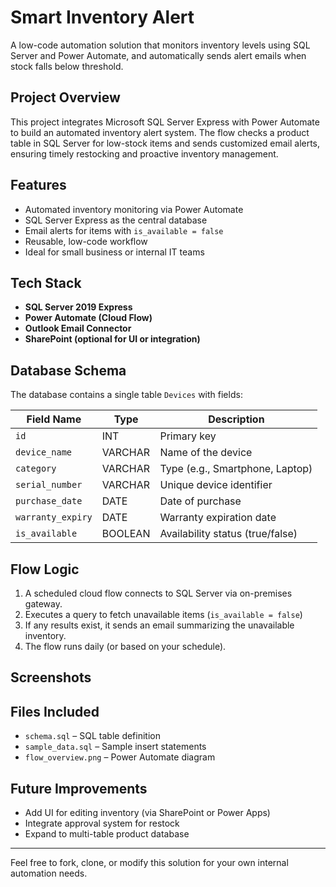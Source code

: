 # Smart Inventory Alert 

A low-code automation solution that monitors inventory levels using SQL Server and Power Automate, and automatically sends alert emails when stock falls below threshold.

## Project Overview

This project integrates Microsoft SQL Server Express with Power Automate to build an automated inventory alert system. The flow checks a product table in SQL Server for low-stock items and sends customized email alerts, ensuring timely restocking and proactive inventory management.

## Features

* Automated inventory monitoring via Power Automate
* SQL Server Express as the central database
* Email alerts for items with `is_available = false`
* Reusable, low-code workflow
* Ideal for small business or internal IT teams

## Tech Stack

* **SQL Server 2019 Express**
* **Power Automate (Cloud Flow)**
* **Outlook Email Connector**
* **SharePoint (optional for UI or integration)**

## Database Schema

The database contains a single table `Devices` with fields:

| Field Name        | Type    | Description                      |
| ----------------- | ------- | -------------------------------- |
| `id`              | INT     | Primary key                      |
| `device_name`     | VARCHAR | Name of the device               |
| `category`        | VARCHAR | Type (e.g., Smartphone, Laptop)  |
| `serial_number`   | VARCHAR | Unique device identifier         |
| `purchase_date`   | DATE    | Date of purchase                 |
| `warranty_expiry` | DATE    | Warranty expiration date         |
| `is_available`    | BOOLEAN | Availability status (true/false) |

## Flow Logic

1. A scheduled cloud flow connects to SQL Server via on-premises gateway.
2. Executes a query to fetch unavailable items (`is_available = false`)
3. If any results exist, it sends an email summarizing the unavailable inventory.
4. The flow runs daily (or based on your schedule).

## Screenshots

## Files Included

* `schema.sql` – SQL table definition
* `sample_data.sql` – Sample insert statements
* `flow_overview.png` – Power Automate diagram

## Future Improvements

* Add UI for editing inventory (via SharePoint or Power Apps)
* Integrate approval system for restock
* Expand to multi-table product database

---

Feel free to fork, clone, or modify this solution for your own internal automation needs.

